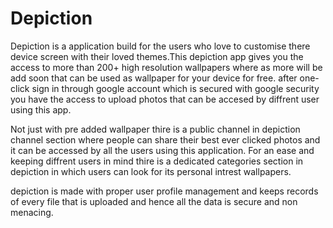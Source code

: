 
# Depiction

Depiction is a application build for the users who love to customise there device screen with their loved themes.This depiction app gives you the access to more than 200+ high resolution wallpapers where as more will be add soon that can be used as wallpaper for your device for free. after one-click sign in through google account which is secured with google security you have the access to upload photos that can be accesed by diffrent user using this app.

Not just with pre added wallpaper thire is a public channel in depiction channel section where people can share their best ever clicked photos and it can be accessed by all the users using this application.
For an ease and keeping diffrent users in mind thire is a dedicated categories section in depiction in which users can look for its personal intrest wallpapers.


depiction is made with proper user profile management and keeps records of every file that is uploaded and hence all the data is secure and non menacing.

